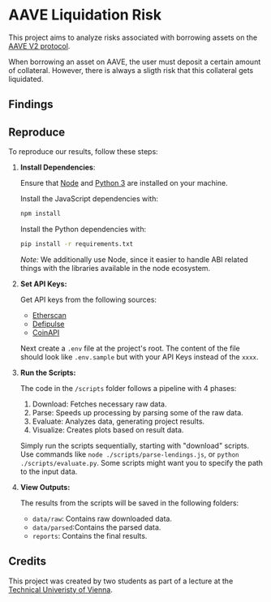 # AAVE Liquidation Risk

This project aims to analyze risks associated with borrowing assets on the [AAVE V2 protocol](https://aave.com).

When borrowing an asset on AAVE, the user must deposit a certain amount of collateral.
However, there is always a sligth risk that this collateral gets liquidated.

## Findings

## Reproduce

To reproduce our results, follow these steps:

1. **Install Dependencies**:

   Ensure that [Node](https://nodejs.org/en/) and [Python 3](https://www.python.org/downloads/) are installed on your machine.

   Install the JavaScript dependencies with:
   ```bash
   npm install
   ```
   Install the Python dependencies with:
   ```bash
   pip install -r requirements.txt
   ```
   *Note:* We additionally use Node, since it easier to handle ABI related things with the libraries available in the node ecosystem.

2. **Set API Keys:**

   Get API keys from the following sources:
   - [Etherscan](https://docs.etherscan.io/getting-started/viewing-api-usage-statistics)
   - [Defipulse](https://data.defipulse.com)
   - [CoinAPI](https://docs.coinapi.io)
   
   Next create a `.env` file at the project's root.
   The content of the file should look like `.env.sample` but with your API Keys instead of the `xxxx`.

3. **Run the Scripts:**

   The code in the `/scripts` folder follows a pipeline with 4 phases:
   1. Download: Fetches necessary raw data.
   2. Parse: Speeds up processing by parsing some of the raw data.
   3. Evaluate: Analyzes data, generating project results.
   4. Visualize: Creates plots based on result data.
   
   Simply run the scripts sequentially, starting with "download" scripts.
   Use commands like `node ./scripts/parse-lendings.js`, or `python ./scripts/evaluate.py`. 
   Some scripts might want you to specify the path to the input data.

4. **View Outputs:**

   The results from the scripts will be saved in the following folders:
   - `data/raw`: Contains raw downloaded data.
   - `data/parsed`:Contains the parsed data.
   - `reports`: Contains the final results.


## Credits

This project was created by two students as part of a lecture at the [Technical Univeristy of Vienna](https://www.tuwien.at).
